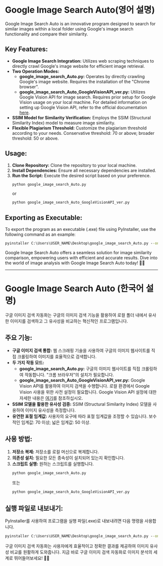 # Google Image Search Auto(영어 설명)

Google Image Search Auto is an innovative program designed to search for similar images within a local folder using Google's image search functionality and compare their similarity.

## Key Features:
- **Google Image Search Integration:** Utilizes web scraping techniques to directly crawl Google's image website for efficient image retrieval.
- **Two Operation Modes:**
  - **google_image_search_Auto.py:** Operates by directly crawling Google's image website. Requires the installation of the "Chrome browser".
  - **google_image_search_Auto_GoogleVisionAPI_ver.py:** Utilizes Google Vision API for image search. Requires prior setup for Google Vision usage on your local machine. For detailed information on setting up Google Vision API, refer to the official documentation [here](https://cloud.google.com/vision/docs/detecting-web?hl=ko).
- **SSIM Model for Similarity Verification:** Employs the SSIM (Structural Similarity Index) model to measure image similarity.
- **Flexible Plagiarism Threshold:** Customize the plagiarism threshold according to your needs. Conservative threshold: 70 or above; broader threshold: 50 or above.

## Usage:
1. **Clone Repository:** Clone the repository to your local machine.
2. **Install Dependencies:** Ensure all necessary dependencies are installed.
3. **Run the Script:** Execute the desired script based on your preference.
   ```python
   python google_image_search_Auto.py
   ```
   or
   ```python
   python google_image_search_Auto_GoogleVisionAPI_ver.py
   ```

## **Exporting as Executable:**
To export the program as an executable (.exe) file using PyInstaller, use the following command as an example:

```cmd
pyinstaller C:\Users\USER_NAME\Desktop\google_image_search_Auto.py --onefile --hidden-import os --hidden-import time --hidden-import datetime --hidden-import urllib.request --hidden-import shutil --hidden-import pandas --hidden-import numpy --hidden-import requests --hidden-import pillow --hidden-import selenium --hidden-import io --hidden-import scikit-image --hidden-import PIL.ExifTags --hidden-import multiprocessing --hidden-import opencv-python
```



Google Image Search Auto offers a seamless solution for image similarity comparison, empowering users with efficient and accurate results. 
Dive into the world of image analysis with Google Image Search Auto today! 📸✨


------
# Google Image Search Auto (한국어 설명)

구글 이미지 검색 자동화는 구글의 이미지 검색 기능을 활용하여 로컬 폴더 내에서 유사한 이미지를 검색하고 그 유사성을 비교하는 혁신적인 프로그램입니다.

## 주요 기능:
- **구글 이미지 검색 통합:** 웹 스크래핑 기술을 사용하여 구글의 이미지 웹사이트를 직접 크롤링하여 이미지를 효율적으로 검색합니다.
- **두 가지 작동 모드:**
  - **google_image_search_Auto.py:** 구글의 이미지 웹사이트를 직접 크롤링하여 작동합니다. "크롬 브라우저"의 설치가 필요합니다.
  - **google_image_search_Auto_GoogleVisionAPI_ver.py:** Google Vision API를 활용하여 이미지 검색을 수행합니다. 로컬 환경에서 Google Vision 사용을 위한 사전 설정이 필요합니다. Google Vision API 설정에 대한 자세한 내용은 [여기](https://cloud.google.com/vision/docs/detecting-web?hl=ko)를 참조하십시오.
- **SSIM 모델을 활용한 유사성 검증:** SSIM (Structural Similarity Index) 모델을 사용하여 이미지 유사성을 측정합니다.
- **유연한 표절 임계값:** 사용자의 요구에 따라 표절 임계값을 조정할 수 있습니다. 보수적인 임계값: 70 이상; 넓은 임계값: 50 이상.

## 사용 방법:
1. **저장소 복제:** 저장소를 로컬 머신으로 복제합니다.
2. **의존성 설치:** 필요한 모든 종속성이 설치되어 있는지 확인합니다.
3. **스크립트 실행:** 원하는 스크립트를 실행합니다.
   ```python
   python google_image_search_Auto.py
   ```
   또는
      ```python
   python google_image_search_Auto_GoogleVisionAPI_ver.py
   ```
## 실행 파일로 내보내기:
PyInstaller를 사용하여 프로그램을 실행 파일(.exe)로 내보내려면 다음 명령을 사용합니다.
```cmd
pyinstaller C:\Users\USER_NAME\Desktop\google_image_search_Auto.py --onefile --hidden-import os --hidden-import time --hidden-import datetime --hidden-import urllib.request --hidden-import shutil --hidden-import pandas --hidden-import numpy --hidden-import requests --hidden-import pillow --hidden-import selenium --hidden-import io --hidden-import scikit-image --hidden-import PIL.ExifTags --hidden-import multiprocessing --hidden-import opencv-python
```

구글 이미지 검색 자동화는 사용자에게 효율적이고 정확한 결과를 제공하여 이미지 유사성 비교를 원활하게 도와줍니다. 
지금 바로 구글 이미지 검색 자동화로 이미지 분석의 세계로 뛰어들어보세요! 📸✨


   
